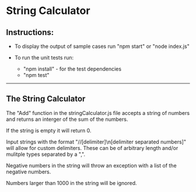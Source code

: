# String Calculator

## Instructions:

- To display the output of sample cases run "npm start" or "node index.js"

- To run the unit tests run:
  - "npm install" - for the test dependencies
  - "npm test"

---

## The String Calculator

The "Add" function in the stringCalculator.js file accepts a string of numbers and returns an interger of the sum of the numbers.

If the string is empty it will return 0.

Input strings with the format "//[delimiter]\n[delimiter separated numbers]" will allow for custom delimiters. These can be of arbitrary length and/or mulitple types separated by a ",".

Negative numbers in the string will throw an exception with a list of the negative numbers.

Numbers larger than 1000 in the string will be ignored.
